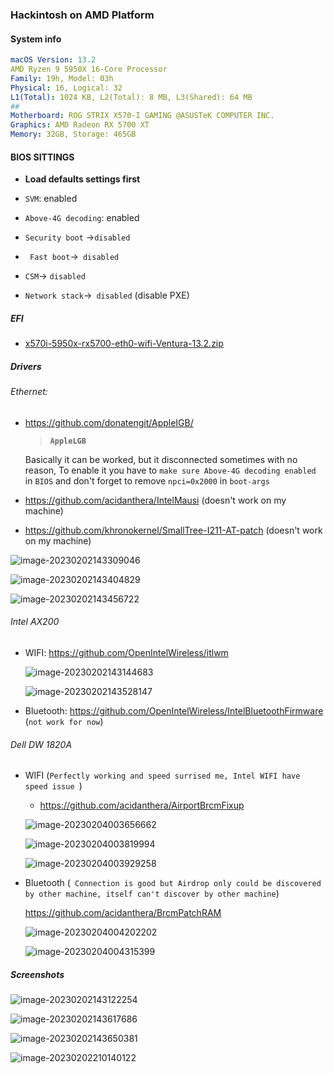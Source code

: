 ### Hackintosh on AMD Platform

#### System info

```yaml
macOS Version: 13.2
AMD Ryzen 9 5950X 16-Core Processor
Family: 19h, Model: 03h
Physical: 16, Logical: 32
L1(Total): 1024 KB, L2(Total): 8 MB, L3(Shared): 64 MB
## 
Motherboard: ROG STRIX X570-I GAMING @ASUSTeK COMPUTER INC.
Graphics: AMD Radeon RX 5700 XT
Memory: 32GB, Storage: 465GB
```

#### BIOS SITTINGS

- **Load defaults settings first**

- `SVM`: enabled
- `Above-4G decoding`: enabled

- `Security boot` ->`disabled`
- ` Fast boot`->` disabled`
- `CSM`-> `disabled`
- `Network stack`->` disabled` (disable PXE)

##### EFI

- [x570i-5950x-rx5700-eth0-wifi-Ventura-13.2.zip](EFI/x570i-5950x-rx5700-eth0-wifi-Ventura-13.2.zip)

##### Drivers

###### Ethernet: 

- https://github.com/donatengit/AppleIGB/ 

  >  **`AppleLGB`**

  Basically it can be worked, but it disconnected sometimes with no reason, To enable it you have to `make sure Above-4G decoding enabled` in `BIOS` and don't forget to remove `npci=0x2000` in `boot-args`

- https://github.com/acidanthera/IntelMausi (doesn't work on my machine)

- https://github.com/khronokernel/SmallTree-I211-AT-patch (doesn't work on my machine)

![image-20230202143309046](./AMD/image-20230202143309046.png)

![image-20230202143404829](./AMD/image-20230202143404829.png)

![image-20230202143456722](./AMD/image-20230202143456722.png)

###### Intel AX200

- WIFI: https://github.com/OpenIntelWireless/itlwm

  ![image-20230202143144683](./AMD/image-20230202143144683.png)

  ![image-20230202143528147](./AMD/image-20230202143528147.png)

- Bluetooth: https://github.com/OpenIntelWireless/IntelBluetoothFirmware (`not work for now`)

###### Dell DW 1820A

- WIFI (`Perfectly working and speed surrised me, Intel WIFI have speed issue `)

  - https://github.com/acidanthera/AirportBrcmFixup

  ![image-20230204003656662](./AMD/image-20230204003656662.png)

  ![image-20230204003819994](./AMD/image-20230204003819994.png)

  ![image-20230204003929258](./AMD/image-20230204003929258.png)

- Bluetooth (` Connection is good but Airdrop only could be discovered by other machine, itself can't discover by other machine`)

  https://github.com/acidanthera/BrcmPatchRAM

  ![image-20230204004202202](./AMD/image-20230204004202202.png)

  ![image-20230204004315399](./AMD/image-20230204004315399.png)

##### Screenshots

![image-20230202143122254](./AMD/image-20230202143122254.png)

![image-20230202143617686](./AMD/image-20230202143617686.png)

![image-20230202143650381](./AMD/image-20230202143650381.png)

![image-20230202210140122](./AMD/image-20230202210140122.png)
